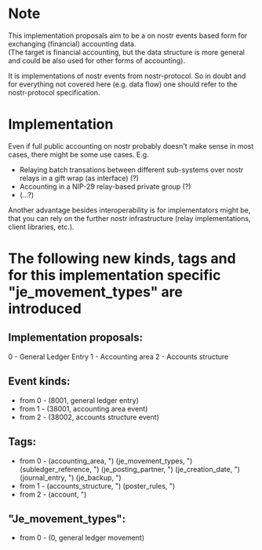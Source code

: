 # Note

This implementation proposals aim to be a on nostr events based form for exchanging (financial) accounting data.  
(The target is financial accounting, but the data structure is more general and could be also used for other forms of accounting).
  
It is implementations of nostr events from nostr-protocol. So in doubt and for everything not covered here (e.g. data flow) one should refer to the nostr-protocol specification. 

# Implementation

Even if full public accounting on nostr probably doesn't make sense in most cases, there might be some use cases.
E.g. 
- Relaying batch transations between different sub-systems over nostr relays in a gift wrap (as interface) (?)
- Accounting in a NIP-29 relay-based private group (?)
- (...?)

Another advantage besides interoperability is for implementators might be, that you can rely on the further nostr infrastructure (relay implementations, client libraries, etc.).

# The following new kinds, tags and for this implementation specific "je_movement_types" are introduced

## Implementation proposals:
0 - General Ledger Entry
1 - Accounting area
2 - Accounts structure

## Event kinds:
- from 0 -
(8001, general ledger entry)
- from 1 -
(38001, accounting area event)
- from 2 -
(38002, accounts structure event)

## Tags:
- from 0 -
(accounting_area, ")
(je_movement_types, ")
(subledger_reference, ")
(je_posting_partner, ")
(je_creation_date, ")
(journal_entry, ")
(je_backup, ")
- from 1 -
(accounts_structure, ")
(poster_rules, ")
- from 2 -
(account, ")

## "Je_movement_types":
- from 0 -
(0, general ledger movement)
